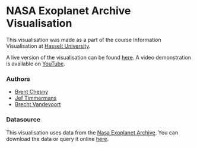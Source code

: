 # NASA Exoplanet Archive Visualisation
This visualisation was made as a part of the course Information Visualisation at [Hasselt University](http://www.uhasselt.be). 

A live version of the visualisation can be found [here](https://brentchesny.github.io/infovis/). A video demonstration is available on [YouTube](https://www.youtube.com/watch?v=F7wFQ8CJNGo).

### Authors
- [Brent Chesny](https://github.com/BrentChesny)  
- [Jef Timmermans](https://github.com/jeftimmermans)
- [Brecht Vandevoort](https://github.com/BrechtVandevoort)

### Datasource
This visualisation uses data from the [Nasa Exoplanet Archive](http://exoplanetarchive.ipac.caltech.edu/index.html). You can download the data or query it online [here](http://exoplanetarchive.ipac.caltech.edu/cgi-bin/TblView/nph-tblView?app=ExoTbls&config=planets).

